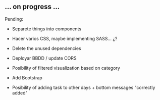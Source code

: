 ## ... on progress ...

Pending: 

- Separete things into components
- Hacer varios CSS, maybe implementing SASS... ¿?
- Delete the unused dependencies
- Deployar BBDD / update CORS


- Posibility of filtered visualization based on category


- Add Bootstrap
- Posibility of adding task to other days + bottom messages "correctly added"